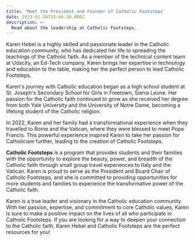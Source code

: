 ```yaml
---
title: 'Meet the President and Founder of Catholic Footsteps'
date: 2023-01-28T15:04:10.000Z
description: >-
  Read about the leadership at Catholic Footsteps.
---
```


Karen Hebel is a highly skilled and passionate leader in the Catholic education community, who has dedicated her life to spreading the teachings of the Catholic faith. As a member of the technical content team at Udacity, an Ed-Tech company, Karen brings her expertise in technology and education to the table, making her the perfect person to lead Catholic Footsteps.

Karen's journey with Catholic education began as a high school student at St. Joseph's Secondary School for Girls in Freetown, Sierra Leone. Her passion for the Catholic faith continued to grow as she received her degree from both Yale University and the University of Notre Dame, becoming a lifelong student of the Catholic religion.

In 2022, Karen and her family had a transformational experience when they travelled to Rome and the Vatican, where they were blessed to meet Pope Francis. This powerful experience inspired Karen to take her passion for Catholicism further, leading to the creation of Catholic Footsteps.

**Catholic Footsteps** is a program that provides students and their families with the opportunity to explore the beauty, power, and breadth of the Catholic faith through small group travel experiences to Italy and the Vatican. Karen is proud to serve as the President and Board Chair of Catholic Footsteps, and she is committed to providing opportunities for more students and families to experience the transformative power of the Catholic faith.

Karen is a true leader and visionary in the Catholic education community. With her passion, expertise, and commitment to core Catholic values, Karen is sure to make a positive impact on the lives of all who participate in Catholic Footsteps. If you are looking for a way to deepen your connection to the Catholic faith, Karen Hebel and Catholic Footsteps are the perfect resources for you!
